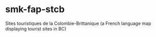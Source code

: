 # smk-fap-stcb
Sites touristiques de la Colombie-Brittanique (a French language map displaying tourist sites in BC)
